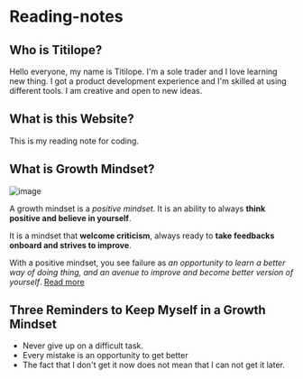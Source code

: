 # Reading-notes
## Who is Titilope? 
Hello everyone, my name is Titilope.
I'm a sole trader and I love learning new thing.
I got a product development experience and I'm skilled at using different tools.
I am creative and open to new ideas.

## What is this Website?
This is my reading note for coding. 

## What is Growth Mindset?
![image](https://user-images.githubusercontent.com/122635175/212670421-46b798eb-04c8-4f8b-b7e0-7db20de051d1.png)

A growth mindset is a *positive mindset*. It is an ability to always **think positive and believe in yourself**.

It is a mindset that **welcome criticism**, always ready to **take feedbacks onboard and strives to improve**.

With a positive mindset, you see failure as *an opportunity to learn a better way of doing thing, and an avenue to improve and become better version of yourself*.
[Read more](docs/Readmore.md)

## **Three Reminders to Keep Myself in a Growth Mindset**
- Never give up on a difficult task.
- Every mistake is an opportunity to get better
- The fact that I don't get it now does not mean that I can not get it later.


